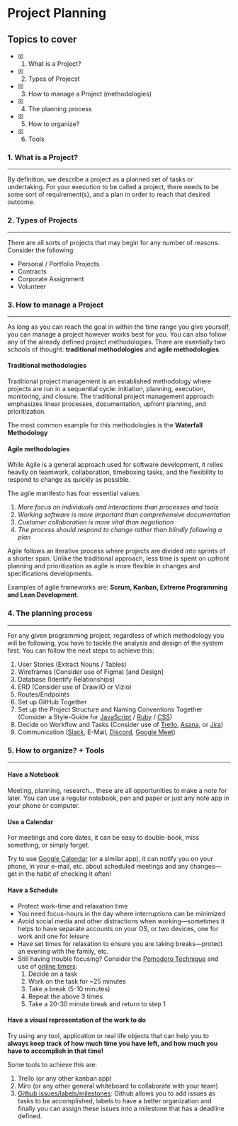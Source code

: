 # Project Planning

## Topics to cover 

* [X] 1. What is a Project?
* [X] 2. Types of Projecst
* [X] 3. How to manage a Project (methodologies)
* [X] 4. The planning process
* [X] 5. How to organize?
* [X] 6. Tools

### 1. What is a Project?
---

By definition, we describe a project as a planned set of tasks or undertaking. For your execution to be called a project, there needs to be some sort of requirement(s), and a plan in order to reach that desired outcome.

### 2. Types of Projects
---

There are all sorts of projects that may begin for any number of reasons. Consider the following:

* Personal / Portfolio Projects
* Contracts
* Corporate Assignment
* Volunteer

### 3. How to manage a Project
---

As long as you can reach the goal in within the time range you give yourself, you can manage a project however works best for you. You can also follow any of the already defined project methodologies. There are esentially two schools of thought: **traditional methodologies** and **agile methodologies**.

#### Traditional methodologies

Traditional project management is an established methodology where projects are run in a sequential cycle: initiation, planning, execution, monitoring, and closure. The traditional project management approach emphasizes linear processes, documentation, upfront planning, and prioritization.

The most common example for this methodologies is the **Waterfall Methodology**

#### Agile methodologies

While Agile is a general approach used for software development, it relies heavily on teamwork, collaboration, timeboxing tasks, and the flexibility to respond to change as quickly as possible.

The agile manifesto has four essential values:

1. _More focus on individuals and interactions than processes and tools_
2. _Working software is more important than comprehensive documentation_
3. _Customer collaboration is more vital than negotiation_
4. _The process should respond to change rather than blindly following a plan_

Agile follows an iterative process where projects are divided into sprints of a shorter span. Unlike the traditional approach, less time is spent on upfront planning and prioritization as agile is more flexible in changes and specifications developments.

Examples of agile frameworks are: **Scrum, Kanban, Extreme Programming and Lean Development**.

### 4. The planning process
---

For any given programming project, regardless of which methodology you will be following, you have to tackle the analysis and design of the system first. You can follow the next steps to achieve this: 

1. User Stories (Extract Nouns / Tables)
2. Wireframes (Consider use of Figma) [and Design]
3. Database (Identify Relationships)
4. ERD (Consider use of Draw.IO or Vizio)
5. Routes/Endpoints
6. Set up GitHub Together
7. Set up the Project Structure and Naming Conventions Together (Consider a Style-Guide for [JavaScript](https://airbnb.io/javascript/) / [Ruby](https://rubystyle.guide/) / [CSS](http://smacss.com/))
8. Decide on Workflow and Tasks (Consider use of [Trello](https://trello.com/), [Asana](https://asana.com/), or [Jira](https://www.atlassian.com/software/jira))
9. Communication ([Slack](https://slack.com/), E-Mail, [Discord](https://discord.com/), [Google Meet](https://meet.google.com))

### 5. How to organize? + Tools
---

#### Have a Notebook

  Meeting, planning, research... these are all opportunities to make a note for later. You can use a regular notebook, pen and paper or just any note app in your phone or computer.

#### Use a Calendar
For meetings and core dates, it can be easy to double-book, miss something, or simply forget.

Try to use [Google Calendar](https://calendar.google.com/) (or a similar app), it can notify you on your phone, in your e-mail, etc. about scheduled meetings and any changes—get in the habit of checking it often!

#### Have a Schedule

  * Protect work-time and relaxation time
  * You need focus-hours in the day where interruptions can be minimized
  * Avoid social media and other distractions when working—sometimes it helps to have separate accounts on your OS, or two devices, one for work and one for leisure
  * Have set times for relaxation to ensure you are taking breaks—protect an evening with the family, etc.
  * Still having trouble focusing? Consider the [Pomodoro Technique](https://en.wikipedia.org/wiki/Pomodoro_Technique) and use of [online timers](https://pomofocus.io/):
    1. Decide on a task
    2. Work on the task for ~25 minutes
    3. Take a break (5-10 minutes)
    4. Repeat the above 3 times
    5. Take a 20-30 minute break and return to step 1

#### Have a visual representation of the work to do

Try using any tool, application or real life objects that can help you to **always keep track of how much time you have left, and how much you have to accomplish in that time!**

Some tools to achieve this are:
1. Trello (or any other kanban app)
2. Miro (or any other general whiteboard to collaborate with your team)
3. [Github issues/labels/milestones](https://docs.github.com/en/issues/using-labels-and-milestones-to-track-work/about-milestones): Github allows you to add issues as tasks to be accomplished, labels to have a better organization and finally you can assign these issues into a milestone that has a deadline defined. 
